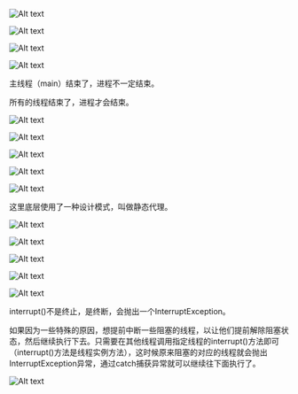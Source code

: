 ![Alt text](image/1688477403400.png)

![Alt text](image/1688477559920.png)

![Alt text](image/1688560988283.jpg)

![Alt text](image/1688561323780.jpg)

主线程（main）结束了，进程不一定结束。

所有的线程结束了，进程才会结束。

![Alt text](image/1688561636145.jpg)

![Alt text](image/1688561797268.jpg)

![Alt text](image/1688561828929.jpg)

![Alt text](image/1688561941976.jpg)

![Alt text](image/1688562117475.jpg)

这里底层使用了一种设计模式，叫做静态代理。

![Alt text](image/1688563028349.jpg)

![Alt text](image/1688563573999.jpg)

![Alt text](image/1688563810931.jpg)

![Alt text](image/1688563872610.jpg)

![Alt text](image/1688563995579.jpg)

interrupt()不是终止，是终断，会抛出一个InterruptException。

如果因为一些特殊的原因，想提前中断一些阻塞的线程，以让他们提前解除阻塞状态，然后继续执行下去。只需要在其他线程调用指定线程的interrupt()方法即可（interrupt()方法是线程实例方法），这时候原来阻塞的对应的线程就会抛出InterruptException异常，通过catch捕获异常就可以继续往下面执行了。

![Alt text](image/1688564529560.jpg)